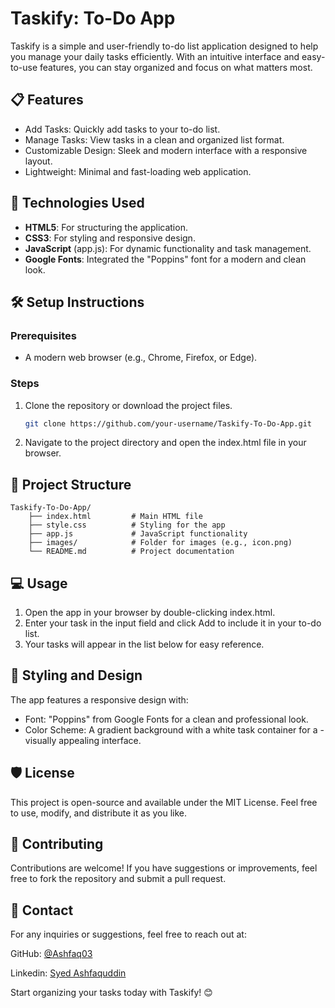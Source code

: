 # Taskify: To-Do App
Taskify is a simple and user-friendly to-do list application designed to help you manage your daily tasks efficiently. With an intuitive interface and easy-to-use features, you can stay organized and focus on what matters most.

## 📋 Features
- Add Tasks: Quickly add tasks to your to-do list.
- Manage Tasks: View tasks in a clean and organized list format.
- Customizable Design: Sleek and modern interface with a responsive layout.
- Lightweight: Minimal and fast-loading web application.

## 🚀 Technologies Used
- **HTML5**: For structuring the application.
- **CSS3**: For styling and responsive design.
- **JavaScript** (app.js): For dynamic functionality and task management.
- **Google Fonts**: Integrated the "Poppins" font for a modern and clean look.

## 🛠️ Setup Instructions
### Prerequisites
- A modern web browser (e.g., Chrome, Firefox, or Edge).
### Steps
1. Clone the repository or download the project files.
    ```bash
    git clone https://github.com/your-username/Taskify-To-Do-App.git
    ```
2. Navigate to the project directory and open the index.html file in your browser.

## 📂 Project Structure

    Taskify-To-Do-App/
        ├── index.html         # Main HTML file
        ├── style.css          # Styling for the app
        ├── app.js             # JavaScript functionality
        ├── images/            # Folder for images (e.g., icon.png)
        └── README.md          # Project documentation

## 💻 Usage
1. Open the app in your browser by double-clicking index.html.
2. Enter your task in the input field and click Add to include it in your to-do list.
3. Your tasks will appear in the list below for easy reference.

## 🎨 Styling and Design
The app features a responsive design with:

- Font: "Poppins" from Google Fonts for a clean and professional look.
- Color Scheme: A gradient background with a white task container for a -   visually appealing interface.

## 🛡️ License
This project is open-source and available under the MIT License. Feel free to use, modify, and distribute it as you like.

## 🤝 Contributing
Contributions are welcome! If you have suggestions or improvements, feel free to fork the repository and submit a pull request.

## 📧 Contact
For any inquiries or suggestions, feel free to reach out at:

GitHub: [@Ashfaq03](https://github.com/Ashfaq03)

Linkedin: [Syed Ashfaquddin](https://www.linkedin.com/in/syedashfaquddin/)

Start organizing your tasks today with Taskify! 😊
